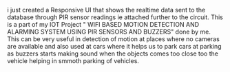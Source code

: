 i just created a Responsive UI that shows the realtime data sent to the database through PIR sensor readings ie attached further to the circuit. This is a part of my IOT Project " WIFI BASED MOTION DETECTION AND ALARMING SYSTEM USING PIR SENSORS AND BUZZERS" done by me.
This can be very useful in detection of motion at  places where no cameras are available and also used at cars where it helps us to park cars at parking as buzzers starts making sound when the objects comes too close too the vehicle helping in smmoth parking of vehicles.
